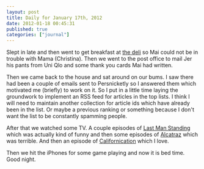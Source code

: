 ```yaml
---
layout: post
title: Daily for January 17th, 2012
date: 2012-01-18 00:45:31
published: true
categories: ["journal"]
---
```

 
Slept in late and then went to get breakfast at [the deli](http://www.mikesdeliatlazysundae.com/) so Mai could not be in trouble with Mama (Christina). Then we went to the post office to mail Jer his pants from Uni Qlo and some thank you cards Mai had written.

Then we came back to the house and sat around on our bums. I saw there had been a couple of emails sent to Persnicketly so I answered them which motivated me (briefly) to work on it. So I put in a little time laying the groundwork to implement an RSS feed for articles in the top lists. I think I will need to maintain another collection for article ids which have already been in the list. Or maybe a previous ranking or something because I don't want the list to be constantly spamming people.

After that we watched some TV. A couple episodes of [Last Man Standing](http://en.wikipedia.org/wiki/Last_Man_Standing_(U.S._TV_series)) which was actually kind of funny and then some episodes of [Alcatraz](http://en.wikipedia.org/wiki/Alcatraz_(TV_series)) which was terrible. And then an episode of [Californication](http://en.wikipedia.org/wiki/Californication_(TV_series)) which I love.

Then we hit the iPhones for some game playing and now it is bed time. Good night.